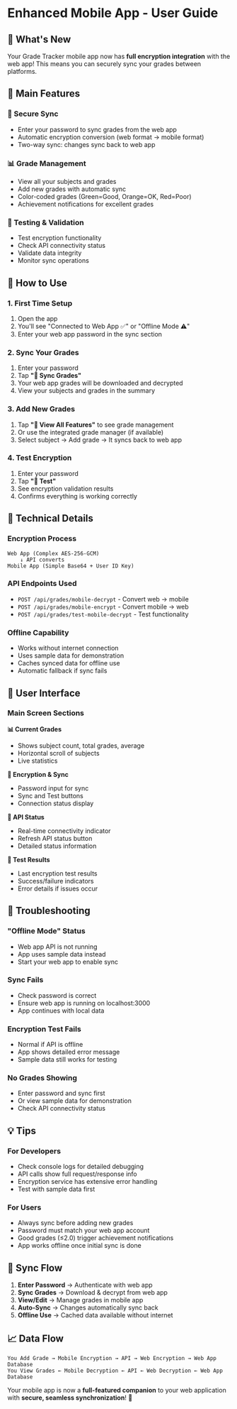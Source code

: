 # Enhanced Mobile App - User Guide

## 🚀 **What's New**

Your Grade Tracker mobile app now has **full encryption integration** with the web app! This means you can securely sync your grades between platforms.

## 📱 **Main Features**

### **🔐 Secure Sync**
- Enter your password to sync grades from the web app
- Automatic encryption conversion (web format → mobile format)
- Two-way sync: changes sync back to web app

### **📊 Grade Management**
- View all your subjects and grades
- Add new grades with automatic sync
- Color-coded grades (Green=Good, Orange=OK, Red=Poor)
- Achievement notifications for excellent grades

### **🧪 Testing & Validation**
- Test encryption functionality
- Check API connectivity status
- Validate data integrity
- Monitor sync operations

## 🎯 **How to Use**

### **1. First Time Setup**
1. Open the app
2. You'll see "Connected to Web App ✅" or "Offline Mode ⚠️"
3. Enter your web app password in the sync section

### **2. Sync Your Grades**
1. Enter your password
2. Tap **"🔄 Sync Grades"**
3. Your web app grades will be downloaded and decrypted
4. View your subjects and grades in the summary

### **3. Add New Grades**
1. Tap **"📱 View All Features"** to see grade management
2. Or use the integrated grade manager (if available)
3. Select subject → Add grade → It syncs back to web app

### **4. Test Encryption**
1. Enter your password
2. Tap **"🧪 Test"**
3. See encryption validation results
4. Confirms everything is working correctly

## 🔧 **Technical Details**

### **Encryption Process**
```
Web App (Complex AES-256-GCM)
    ↓ API converts
Mobile App (Simple Base64 + User ID Key)
```

### **API Endpoints Used**
- `POST /api/grades/mobile-decrypt` - Convert web → mobile
- `POST /api/grades/mobile-encrypt` - Convert mobile → web  
- `POST /api/grades/test-mobile-decrypt` - Test functionality

### **Offline Capability**
- Works without internet connection
- Uses sample data for demonstration
- Caches synced data for offline use
- Automatic fallback if sync fails

## 🎨 **User Interface**

### **Main Screen Sections**

**📊 Current Grades**
- Shows subject count, total grades, average
- Horizontal scroll of subjects
- Live statistics

**🔐 Encryption & Sync**
- Password input for sync
- Sync and Test buttons
- Connection status display

**📡 API Status**
- Real-time connectivity indicator
- Refresh API status button
- Detailed status information

**🧪 Test Results**
- Last encryption test results
- Success/failure indicators
- Error details if issues occur

## 🚨 **Troubleshooting**

### **"Offline Mode" Status**
- Web app API is not running
- App uses sample data instead
- Start your web app to enable sync

### **Sync Fails**
- Check password is correct
- Ensure web app is running on localhost:3000
- App continues with local data

### **Encryption Test Fails**
- Normal if API is offline
- App shows detailed error message
- Sample data still works for testing

### **No Grades Showing**
- Enter password and sync first
- Or view sample data for demonstration
- Check API connectivity status

## 💡 **Tips**

### **For Developers**
- Check console logs for detailed debugging
- API calls show full request/response info
- Encryption service has extensive error handling
- Test with sample data first

### **For Users**
- Always sync before adding new grades
- Password must match your web app account
- Good grades (≤2.0) trigger achievement notifications
- App works offline once initial sync is done

## 🔄 **Sync Flow**

1. **Enter Password** → Authenticate with web app
2. **Sync Grades** → Download & decrypt from web app  
3. **View/Edit** → Manage grades in mobile app
4. **Auto-Sync** → Changes automatically sync back
5. **Offline Use** → Cached data available without internet

## 📈 **Data Flow**

```
You Add Grade → Mobile Encryption → API → Web Encryption → Web App Database
You View Grades ← Mobile Decryption ← API ← Web Decryption ← Web App Database
```

Your mobile app is now a **full-featured companion** to your web application with **secure, seamless synchronization**! 🎉